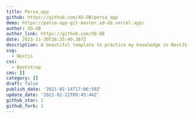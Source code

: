 ```yaml
---
title: Persa_app
github: https://github.com/XD-OB/persa_app
demo: https://persa-app-git-master.xd-ob.vercel.app/
author: XD-OB
author_link: https://github.com/XD-OB
date: 2023-11-30T16:35:40.367Z
description: A beautiful template to practice my knowledge in NextJS
ssg:
  - Nextjs
css:
  - Bootstrap
cms: []
category: []
draft: false
publish_date: '2021-02-14T17:06:59Z'
update_date: '2021-02-22T00:45:44Z'
github_star: 1
github_fork: 1
---
```

